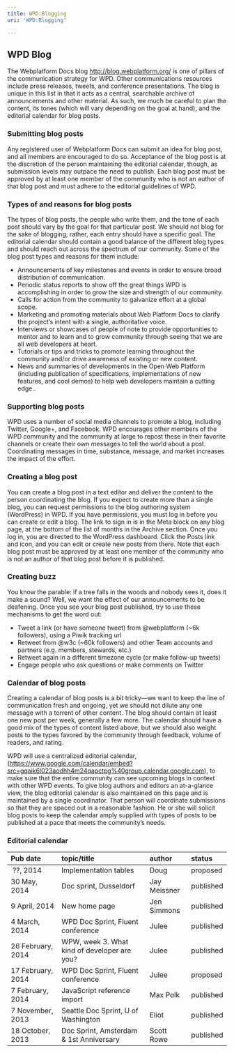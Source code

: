 ```yaml
---
title: WPD:Blogging
uri: 'WPD:Blogging'

---
```

## WPD Blog

The Webplatform Docs blog <http://blog.webplatform.org/> is one of pillars of the communication strategy for WPD. Other communications resources include press releases, tweets, and conference presentations. The blog is unique in this list in that it acts as a central, searchable archive of announcements and other material. As such, we much be careful to plan the content, its tones (which will vary depending on the goal at hand), and the editorial calendar for blog posts.

### Submitting blog posts

Any registered user of Webplatform Docs can submit an idea for blog post, and all members are encouraged to do so. Acceptance of the blog post is at the discretion of the person maintaining the editorial calendar, though, as submission levels may outpace the need to publish. Each blog post must be approved by at least one member of the community who is not an author of that blog post and must adhere to the editorial guidelines of WPD.

### Types of and reasons for blog posts

The types of blog posts, the people who write them, and the tone of each post should vary by the goal for that particular post. We should not blog for the sake of blogging; rather, each entry should have a specific goal. The editorial calendar should contain a good balance of the different blog types and should reach out across the spectrum of our community. Some of the blog post types and reasons for them include:

-   Announcements of key milestones and events in order to ensure broad distribution of communication.
-   Periodic status reports to show off the great things WPD is accomplishing in order to grow the size and strength of our community.
-   Calls for action from the community to galvanize effort at a global scope.
-   Marketing and promoting materials about Web Platform Docs to clarify the project’s intent with a single, authoritative voice.
-   Interviews or showcases of people of note to provide opportunities to mentor and to learn and to grow community through seeing that we are all web developers at heart.
-   Tutorials or tips and tricks to promote learning throughout the community and/or drive awareness of existing or new content.
-   News and summaries of developments in the Open Web Platform (including publication of specifications, implementations of new features, and cool demos) to help web developers maintain a cutting edge..

### Supporting blog posts

WPD uses a number of social media channels to promote a blog, including Twitter, Google+, and Facebook. WPD encourages other members of the WPD community and the community at large to repost these in their favorite channels or create their own messages to tell the world about a post. Coordinating messages in time, substance, message, and market increases the impact of the effort.

### Creating a blog post

You can create a blog post in a text editor and deliver the content to the person coordinating the blog. If you expect to create more than a single blog, you can request permissions to the blog authoring system (WordPress) in WPD. If you have permissions, you must log in before you can create or edit a blog. The link to sign in is in the Meta block on any blog page, at the bottom of the list of months in the Archive section. Once you log in, you are directed to the WordPress dashboard. Click the Posts link and icon, and you can edit or create new posts from there. Note that each blog post must be approved by at least one member of the community who is not an author of that blog post before it is published.

### Creating buzz

You know the parable: if a tree falls in the woods and nobody sees it, does it make a sound? Well, we want the effect of our announcements to be deafening. Once you see your blog post published, try to use these mechanisms to get the word out:

-   Tweet a link (or have someone tweet) from @webplatform (\~6k followers), using a Piwik tracking url
-   Retweet from @w3c (\~60k followers) and other Team accounts and partners (e.g. members, stewards, etc.)
-   Retweet again in a different timezone cycle (or make follow-up tweets)
-   Engage people who ask questions or make comments on Twitter

### Calendar of blog posts

Creating a calendar of blog posts is a bit tricky—we want to keep the line of communication fresh and ongoing, yet we should not dilute any one message with a torrent of other content. The blog should contain at least one new post per week, generally a few more. The calendar should have a good mix of the types of content listed above, but we should also weight posts to the types favored by the community through feedback, volume of readers, and rating.

WPD will use a centralized editorial calendar, (<https://www.google.com/calendar/embed?src=gqaik6l023aodhh4m24qapctpg%40group.calendar.google.com>), to make sure that the entire community can see upcoming blogs in context with other WPD events. To give blog authors and editors an at-a-glance view, the blog editorial calendar is also maintained on this page and is maintained by a single coordinator. That person will coordinate submissions so that they are spaced out in a reasonable fashion. He or she will solicit blog posts to keep the calendar amply supplied with types of posts to be published at a pace that meets the community’s needs.

### Editorial calendar

|Pub date|topic/title|author|status|
|:-------|:----------|:-----|:-----|
| ??, 2014|Implementation tables|Doug|proposed|
|30 May, 2014|Doc sprint, Dusseldorf|Jay Meissner|published|
|9 April, 2014|New home page|Jen Simmons|published|
|4 March, 2014|WPD Doc Sprint, Fluent conference|Julee|published|
|26 February, 2014|WPW, week 3. What kind of developer are you?|Julee|published|
|17 February, 2014|WPD Doc Sprint, Fluent conference|Julee|proposed|
|7 February, 2014|JavaScript reference import|Max Polk|published|
|7 November, 2013|Seattle Doc Sprint, U of Washington|Eliot|published|
|18 October, 2013|Doc Sprint, Amsterdam & 1st Anniversary|Scott Rowe|published|

